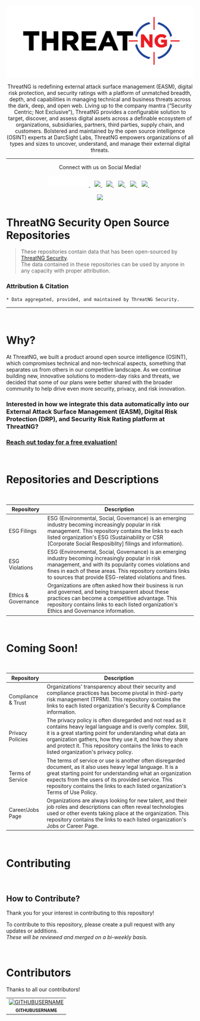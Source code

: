 <div align="center">  <img src="TNG_LOGO.png">

<p align="center">
ThreatNG is redefining external attack surface management (EASM), digital risk protection, and security ratings with a platform of unmatched breadth, depth, and capabilities in managing technical and business threats across the dark, deep, and open web. Living up to the company mantra (“Security Centric; Not Exclusive”), ThreatNG provides a configurable solution to target, discover, and assess digital assets across a definable ecosystem of organizations, subsidiaries, partners, third parties, supply chain, and customers. Bolstered and maintained by the open source intelligence (OSINT) experts at DarcSight Labs, ThreatNG empowers organizations of all types and sizes to uncover, understand, and manage their external digital threats. 

</p>

--- 



<p align='center'>

Connect with us on Social Media! 

 <a href="https://www.threatngsecurity.com/">
   <img src="TNG_LOGO_Website_Link.png" width="110" height="30" style="background-color:navy"/>
  </a>&nbsp;&nbsp;
  <a href="https://www.linkedin.com/company/threatngsecurity/">
    <img src="https://img.shields.io/badge/linkedin-%230077B5.svg?&style=for-the-badge&logo=linkedin&logoColor=white" />
  </a>&nbsp;&nbsp;
  <a href="https://www.instagram.com/threatngsecurity/">
    <img src="https://img.shields.io/badge/instagram-%23E4405F.svg?&style=for-the-badge&logo=instagram&logoColor=white" />        
  </a>&nbsp;&nbsp;
    <a href="https://twitter.com/threatngsec">
    <img src="https://img.shields.io/badge/(Twitter)-1DA1F2?style=for-the-badge&logo=x&logoColor=white" />        
  </a>&nbsp;&nbsp;
      <a href="https://www.facebook.com/threatng">
    <img src="https://img.shields.io/badge/Facebook-1877F2?style=for-the-badge&logo=facebook&logoColor=white" />        
  </a>&nbsp;&nbsp;
        <a href="http://youtube.com/@threatngsecurity">
    <img src="https://img.shields.io/badge/YouTube-FF0000?style=for-the-badge&logo=youtube&logoColor=white" />        
  </a>&nbsp;&nbsp;
  <br><br>
    </a>
        <a href="https://creativecommons.org/licenses/by-sa/4.0/">
    <img src="https://img.shields.io/badge/License-CC_BY--SA_4.0-lightgrey.svg" />        
  </a>
</p>


</div>  



# ThreatNG Security Open Source Repositories

> These repositories contain data that has been open-sourced by [ThreatNG Security](https://threatngsecurity.com).  
> The data contained in these repositories can be used by anyone in any capacity with proper attribution.

### Attribution & Citation  
```
* Data aggregated, provided, and maintained by ThreatNG Security.
```  

---  

<br>

# Why?

At ThreatNG, we built a product around open source intelligence (OSINT), which compromises technical and non-technical aspects, something that separates us from others in our competitive landscape. As we continue building new, innovative solutions to modern-day risks and threats, we decided that some of our plans were better shared with the broader community to help drive even more security, privacy, and risk innovation.
 <br>

### **Interested in how we integrate this data automatically into our External Attack Surface Management (EASM), Digital Risk Protection (DRP), and Security Risk Rating platform at ThreatNG?**  

### [**Reach out today for a free evaluation!**](https://www.threatngsecurity.com/evaluate)


<br>


# Repositories and Descriptions

<br>

| Repository | Description |
| ------------------ | ---------------------------------------- |
| ESG Filings | ESG (Environmental, Social, Governance) is an emerging industry becoming increasingly popular in risk management. This repository contains the links to each listed organization's ESG (Sustainability or CSR [Corporate Social Resposiblity] filings and information). |
| ESG Violations | ESG (Environmental, Social, Governance) is an emerging industry becoming increasingly popular in risk management, and with its popularity comes violations and fines in each of these areas. This repository contains links to sources that provide ESG-related violations and fines. |
| Ethics & Governance | Organizations are often asked how their business is run and governed, and being transparent about these practices can become a competitive advantage. This repository contains links to each listed organization's Ethics and Governance information. |

<br>

# Coming Soon!  

<br>


| Repository | Description |
| ------------------ | ---------------------------------------- |
| Compliance & Trust | Organizations' transparency about their security and compliance practices has become pivotal in third-party risk management (TPRM). This repository contains the links to each listed organization's Security & Compliance information. |
| Privacy Policies | The privacy policy is often disregarded and not read as it contains heavy legal language and is overly complex. Still, it is a great starting point for understanding what data an organization gathers, how they use it, and how they share and protect it. This repository contains the links to each listed organization's privacy policy. | 
| Terms of Service | The terms of service or use is another often disregarded document, as it also uses heavy legal language. It is a great starting point for understanding what an organization expects from the users of its provided service. This repository contains the links to each listed organization's Terms of Use Policy. | 
| Career/Jobs Page | Organizations are always looking for new talent, and their job roles and descriptions can often reveal technologies used or other events taking place at the organization. This repository contains the links to each listed organization's Jobs or Career Page. | 

<br>

# Contributing

<br>

## How to Contribute?
Thank you for your interest in contributing to this repository!

To contribute to this repository, please create a pull request with any updates or additions.  
*These will be reviewed and merged on a bi-weekly basis.*


<br>

# Contributors 
Thanks to all our contributors!  
<table>
  <tbody>
    <tr>
      <td align="center"><a href="GITHUBUSERNAME"><img src="GITHUBAVATAR" width="100px;" alt="GITHUBUSERNAME"/><br /><sub><b>GITHUBUSERNAME</b></sub></a><br /><a href="COMMITLINKHERE" title="Code"></a></td>
    </tr>
   <tbody>
<table>